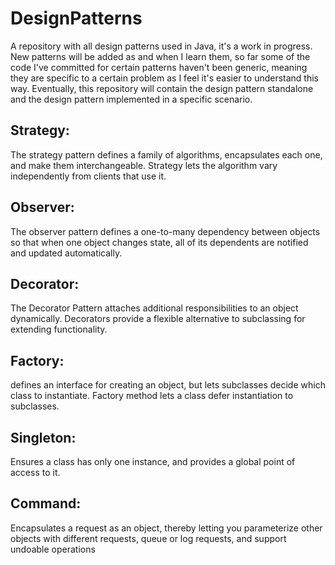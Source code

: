 ﻿# DesignPatterns
A repository with all design patterns used in Java, it's a work in progress. New patterns will be added as and when I learn them, so far some of the code I've committed for certain patterns haven't been generic, meaning they are specific to a certain problem as I feel it's easier to understand this way. Eventually, this repository will contain the design pattern standalone and the design pattern implemented in a specific scenario.  
## Strategy:
The strategy pattern defines a family of algorithms, encapsulates each one, and make them interchangeable. Strategy lets the algorithm vary independently from clients that use it.

## Observer: 
The observer pattern defines a one-to-many dependency between objects so that when one object changes state, all of its dependents are notified and updated automatically.

## Decorator:
The Decorator Pattern attaches additional responsibilities to an object dynamically. Decorators provide a flexible alternative to subclassing for extending functionality.

## Factory:
defines an interface for creating an object, but lets subclasses decide which class to instantiate. Factory method lets a class defer instantiation to subclasses.

## Singleton:
Ensures a class has only one instance, and provides a global point of access to it.

## Command:
Encapsulates a request as an object, thereby letting you parameterize other objects with different requests, queue or log requests, and support undoable operations
